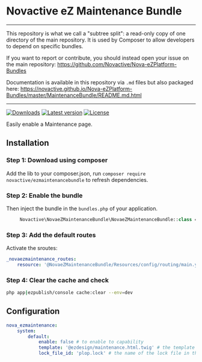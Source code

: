 # Novactive eZ Maintenance Bundle

----

This repository is what we call a "subtree split": a read-only copy of one directory of the main repository. 
It is used by Composer to allow developers to depend on specific bundles.

If you want to report or contribute, you should instead open your issue on the main repository: https://github.com/Novactive/Nova-eZPlatform-Bundles

Documentation is available in this repository via `.md` files but also packaged here: https://novactive.github.io/Nova-eZPlatform-Bundles/master/MaintenanceBundle/README.md.html

----


[![Downloads](https://img.shields.io/packagist/dt/novactive/ezmaintenancebundle.svg?style=flat-square)](https://packagist.org/packages/novactive/ezmaintenance)
[![Latest version](https://img.shields.io/github/release/Novactive/NovaeZMaintenanceBundle.svg?style=flat-square)](https://github.com/Novactive/NovaeZMaintenanceBundle/releases)
[![License](https://img.shields.io/packagist/l/novactive/ezmaintenancebundle?style=flat-square)](LICENSE)

Easily enable a Maintenance page.


## Installation

### Step 1: Download using composer

Add the lib to your composer.json, run `composer require novactive/ezmaintenancebundle` to refresh dependencies.

### Step 2: Enable the bundle

Then inject the bundle in the `bundles.php` of your application.

```php
     Novactive\NovaeZMaintenanceBundle\NovaeZMaintenanceBundle::class => [ 'all'=> true ],
```

### Step 3: Add the default routes

Activate the sroutes:

```yml
_novaezmaintenance_routes:
    resource: '@NovaeZMaintenanceBundle/Resources/config/routing/main.yaml'
```

### Step 4: Clear the cache and check

```bash
php app|ezpublish/console cache:clear --env=dev
```


## Configuration

```yaml
nova_ezmaintenance:
    system:
        default:
            enable: false # to enable to capability
            template: '@ezdesign/maintenance.html.twig' # the template you want as a maintenace page
            lock_file_id: 'plop.lock' # the name of the lock file in the cluster

```
